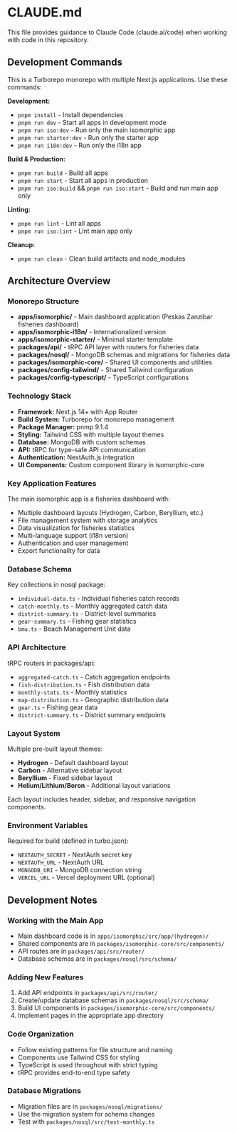 # CLAUDE.md

This file provides guidance to Claude Code (claude.ai/code) when working with code in this repository.

## Development Commands

This is a Turborepo monorepo with multiple Next.js applications. Use these commands:

**Development:**
- `pnpm install` - Install dependencies
- `pnpm run dev` - Start all apps in development mode
- `pnpm run iso:dev` - Run only the main isomorphic app
- `pnpm run starter:dev` - Run only the starter app
- `pnpm run i18n:dev` - Run only the i18n app

**Build & Production:**
- `pnpm run build` - Build all apps
- `pnpm run start` - Start all apps in production
- `pnpm run iso:build` && `pnpm run iso:start` - Build and run main app only

**Linting:**
- `pnpm run lint` - Lint all apps
- `pnpm run iso:lint` - Lint main app only

**Cleanup:**
- `pnpm run clean` - Clean build artifacts and node_modules

## Architecture Overview

### Monorepo Structure
- **apps/isomorphic/** - Main dashboard application (Peskas Zanzibar fisheries dashboard)
- **apps/isomorphic-i18n/** - Internationalized version
- **apps/isomorphic-starter/** - Minimal starter template
- **packages/api/** - tRPC API layer with routers for fisheries data
- **packages/nosql/** - MongoDB schemas and migrations for fisheries data
- **packages/isomorphic-core/** - Shared UI components and utilities
- **packages/config-tailwind/** - Shared Tailwind configuration
- **packages/config-typescript/** - TypeScript configurations

### Technology Stack
- **Framework:** Next.js 14+ with App Router
- **Build System:** Turborepo for monorepo management
- **Package Manager:** pnmp 9.1.4
- **Styling:** Tailwind CSS with multiple layout themes
- **Database:** MongoDB with custom schemas
- **API:** tRPC for type-safe API communication
- **Authentication:** NextAuth.js integration
- **UI Components:** Custom component library in isomorphic-core

### Key Application Features
The main isomorphic app is a fisheries dashboard with:
- Multiple dashboard layouts (Hydrogen, Carbon, Beryllium, etc.)
- File management system with storage analytics
- Data visualization for fisheries statistics
- Multi-language support (i18n version)
- Authentication and user management
- Export functionality for data

### Database Schema
Key collections in nosql package:
- `individual-data.ts` - Individual fisheries catch records
- `catch-monthly.ts` - Monthly aggregated catch data
- `district-summary.ts` - District-level summaries
- `gear-summary.ts` - Fishing gear statistics
- `bmu.ts` - Beach Management Unit data

### API Architecture
tRPC routers in packages/api:
- `aggregated-catch.ts` - Catch aggregation endpoints
- `fish-distribution.ts` - Fish distribution data
- `monthly-stats.ts` - Monthly statistics
- `map-distribution.ts` - Geographic distribution data
- `gear.ts` - Fishing gear data
- `district-summary.ts` - District summary endpoints

### Layout System
Multiple pre-built layout themes:
- **Hydrogen** - Default dashboard layout
- **Carbon** - Alternative sidebar layout
- **Beryllium** - Fixed sidebar layout
- **Helium/Lithium/Boron** - Additional layout variations

Each layout includes header, sidebar, and responsive navigation components.

### Environment Variables
Required for build (defined in turbo.json):
- `NEXTAUTH_SECRET` - NextAuth secret key
- `NEXTAUTH_URL` - NextAuth URL
- `MONGODB_URI` - MongoDB connection string
- `VERCEL_URL` - Vercel deployment URL (optional)

## Development Notes

### Working with the Main App
- Main dashboard code is in `apps/isomorphic/src/app/(hydrogen)/`
- Shared components are in `packages/isomorphic-core/src/components/`
- API routes are in `packages/api/src/router/`
- Database schemas are in `packages/nosql/src/schema/`

### Adding New Features
1. Add API endpoints in `packages/api/src/router/`
2. Create/update database schemas in `packages/nosql/src/schema/`
3. Build UI components in `packages/isomorphic-core/src/components/`
4. Implement pages in the appropriate app directory

### Code Organization
- Follow existing patterns for file structure and naming
- Components use Tailwind CSS for styling
- TypeScript is used throughout with strict typing
- tRPC provides end-to-end type safety

### Database Migrations
- Migration files are in `packages/nosql/migrations/`
- Use the migration system for schema changes
- Test with `packages/nosql/src/test-monthly.ts`
